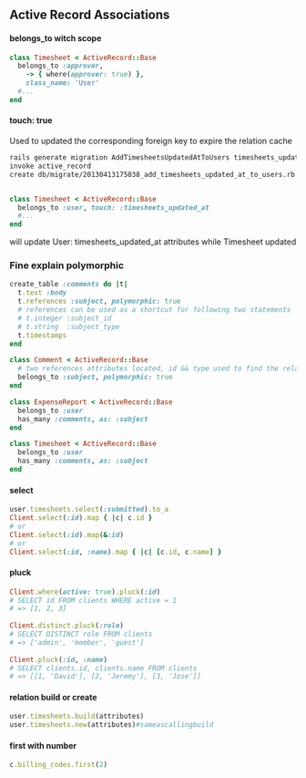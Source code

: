 ## Active Record Associations


#### belongs_to witch scope

```ruby
class Timesheet < ActiveRecord::Base 
  belongs_to :approver,
    -> { where(approver: true) },
    class_name: 'User'
  #...
end
```

#### touch: true

Used to updated the corresponding foreign key to expire the relation cache
```bash
rails generate migration AddTimesheetsUpdatedAtToUsers timesheets_updated_at:datetime
invoke active_record
create db/migrate/20130413175038_add_timesheets_updated_at_to_users.rb
```

```ruby

class Timesheet < ActiveRecord::Base
  belongs_to :user, touch: :timesheets_updated_at 
  #...
end
```
will update User: timesheets_updated_at attributes while Timesheet updated


### Fine explain polymorphic

```ruby
create_table :comments do |t|
  t.text :body
  t.references :subject, polymorphic: true
  # references can be used as a shortcut for following two statements
  # t.integer :subject_id
  # t.string  :subject_type
  t.timestamps
end

class Comment < ActiveRecord::Base
  # two references attributes located, id && type used to find the relation
  belongs_to :subject, polymorphic: true
end

class ExpenseReport < ActiveRecord::Base
  belongs_to :user
  has_many :comments, as: :subject
end

class Timesheet < ActiveRecord::Base
  belongs_to :user
  has_many :comments, as: :subject
end
```

#### select

```ruby
user.timesheets.select(:submitted).to_a
Client.select(:id).map { |c| c.id }
# or
Client.select(:id).map(&:id)
# or
Client.select(:id, :name).map { |c| [c.id, c.name] }
```

#### pluck

```ruby
Client.where(active: true).pluck(:id)
# SELECT id FROM clients WHERE active = 1
# => [1, 2, 3]
 
Client.distinct.pluck(:role)
# SELECT DISTINCT role FROM clients
# => ['admin', 'member', 'guest']
 
Client.pluck(:id, :name)
# SELECT clients.id, clients.name FROM clients
# => [[1, 'David'], [2, 'Jeremy'], [3, 'Jose']]
```

#### relation build or create
```ruby
user.timesheets.build(attributes)
user.timesheets.new(attributes)#sameascallingbuild
```

#### first with number

```ruby
c.billing_codes.first(2)
```
